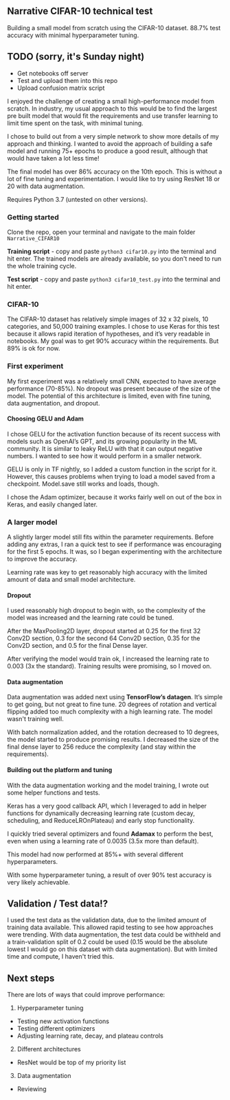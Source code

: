 ## Narrative CIFAR-10 technical test

Building a small model from scratch using the CIFAR-10 dataset. 88.7% test accuracy with minimal hyperparameter tuning.

## TODO (sorry, it's Sunday night)

* Get notebooks off server
* Test and upload them into this repo
* Upload confusion matrix script

I enjoyed the challenge of creating a small high-performance model from scratch. In industry, my usual approach to this would be to find the largest pre built model that would fit the requirements and use transfer learning to limit time spent on the task, with minimal tuning.

I chose to build out from a very simple network to show more details of my approach and thinking. I wanted to avoid the approach of building a safe model and running 75+ epochs to produce a good result, although that would have taken a lot less time!

The final model has over 86% accuracy on the 10th epoch. This is without a lot of fine tuning and experimentation. I would like to try using ResNet 18 or 20 with data augmentation.

Requires Python 3.7 (untested on other versions).

### Getting started

Clone the repo, open your terminal and navigate to the main folder ```Narrative_CIFAR10```

**Training script** - copy and paste ```python3 cifar10.py``` into the terminal and hit enter.
The trained models are already available, so you don't need to run the whole training cycle.

**Test script** - copy and paste ```python3 cifar10_test.py``` into the terminal and hit enter.

### CIFAR-10

The CIFAR-10 dataset has relatively simple images of 32 x 32 pixels, 10 categories, and 50,000 training examples. I chose to use Keras for this test because it allows rapid iteration of hypotheses, and it’s very readable in notebooks. My goal was to get 90% accuracy within the requirements. But 89% is ok for now.

### First experiment

My first experiment was a relatively small CNN, expected to have average performance (70-85%). No dropout was present because of the size of the model. The potential of this architecture is limited, even with fine tuning, data augmentation, and dropout.

#### Choosing GELU and Adam

I chose GELU for the activation function because of its recent success with models such as OpenAI’s GPT, and its growing popularity in the ML community. It is similar to leaky ReLU with that it can output negative numbers. I wanted to see how it would perform in a smaller network.

GELU is only in TF nightly, so I added a custom function in the script for it. However, this causes problems when trying to load a model saved from a checkpoint. Model.save still works and loads, though.

I chose the Adam optimizer, because it works fairly well on out of the box in Keras, and easily changed later.

### A larger model

A slightly larger model still fits within the parameter requirements. Before adding any extras, I ran a quick test to see if performance was encouraging for the first 5 epochs. It was, so I began experimenting with the architecture to improve the accuracy.

Learning rate was key to get reasonably high accuracy with the limited amount of data and small model architecture. 

#### Dropout

I used reasonably high dropout to begin with, so the complexity of the model was increased and the learning rate could be tuned.

After the MaxPooling2D layer, dropout started at 0.25 for the first 32 Conv2D section, 0.3 for the second 64 Conv2D section, 0.35 for the Conv2D section, and 0.5 for the final Dense layer.

After verifying the model would train ok, I increased the learning rate to 0.003 (3x the standard). Training results were promising, so I moved on.

#### Data augmentation

Data augmentation was added next using **TensorFlow’s datagen**. It’s simple to get going, but not great to fine tune. 20 degrees of rotation and vertical flipping added too much complexity with a high learning rate. The model wasn't training well.

With batch normalization added, and the rotation decreased to 10 degrees, the model started to produce promising results. I decreased the size of the final dense layer to 256 reduce the complexity (and stay within the requirements).

#### Building out the platform and tuning

With the data augmentation working and the model training, I wrote out some helper functions and tests.

Keras has a very good callback API, which I leveraged to add in helper functions for dynamically decreasing learning rate (custom decay, scheduling, and ReduceLROnPlateau) and early stop functionality.

I quickly tried several optimizers and found **Adamax** to perform the best, even when using a learning rate of 0.0035 (3.5x more than default).

This model had now performed at 85%+ with several different hyperparameters.

With some hyperparameter tuning, a result of over 90% test accuracy is very likely achievable.

## Validation / Test data!?

I used the test data as the validation data, due to the limited amount of training data available. This allowed rapid testing to see how approaches were trending. With data augmentation, the test data could be withheld and a train-validation split of 0.2 could be used (0.15 would be the absolute lowest I would go on this dataset with data augmentation). But with limited time and compute, I haven't tried this.

## Next steps

There are lots of ways that could improve performance:

1. Hyperparameter tuning
  * Testing new activation functions
  * Testing different optimizers
  * Adjusting learning rate, decay, and plateau controls
2. Different architectures
  * ResNet would be top of my priority list
3. Data augmentation
  * Reviewing 